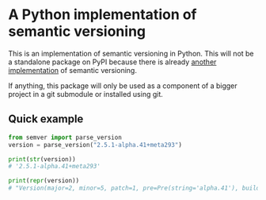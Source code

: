 # A Python implementation of semantic versioning

This is an implementation of semantic versioning in Python. 
This will not be a standalone package on PyPI because there is 
already [another implementation](https://pypi.org/project/semver/)
of semantic versioning.

If anything, this package will only be used as a component of
a bigger project in a git submodule or installed using git.

## Quick example

```py
from semver import parse_version
version = parse_version("2.5.1-alpha.41+meta293")

print(str(version))
# '2.5.1-alpha.41+meta293'

print(repr(version))
# "Version(major=2, minor=5, patch=1, pre=Pre(string='alpha.41'), build=Build(string='meta293'))"
```
